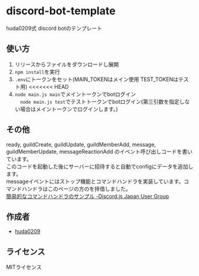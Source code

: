 # discord-bot-template
huda0209式 discord botのテンプレート

## 使い方
1. リリースからファイルをダウンロードし展開
2. ```npm install```を実行
3. `.env`にトークンをセット(MAIN_TOKENはメイン使用 TEST_TOKENはテスト用)
<<<<<<< HEAD
4. ```node main.js main```でメイントークンでbotログイン<br>
　```node main.js test```でテストトークンでbotログイン(第三引数を指定しない場合はメイントークンでログインします。)

## その他
ready, guildCreate, guildUpdate, guildMemberAdd, message, guildMemberUpdate, messageReactionAdd のイベント呼び出しコードを書いています。<br>
このコードを起動した後にサーバーに招待すると自動でconfigにデータを追加します。<br>
messageイベントにはストップ機能とコマンドハンドラを実装しています。コマンドハンドラはこのページの方のを拝借しました。<br>
[簡易的なコマンドハンドラのサンプル -Discord.js Japan User Group](https://scrapbox.io/discordjs-japan/%E7%B0%A1%E6%98%93%E7%9A%84%E3%81%AA%E3%82%B3%E3%83%9E%E3%83%B3%E3%83%89%E3%83%8F%E3%83%B3%E3%83%89%E3%83%A9%E3%81%AE%E3%82%B5%E3%83%B3%E3%83%97%E3%83%AB)

## 作成者
- [huda0209](https://github.com/huda0209)

## ライセンス
MITライセンス